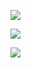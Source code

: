 ![](https://youpaiyun.zongqilive.cn/image/006tKfTcly1g05r259ukwj30vq0fwjs4.jpg)

![](https://youpaiyun.zongqilive.cn/image/006tKfTcly1g06pvxi6b8j31d40u0jwb.jpg)

![](https://youpaiyun.zongqilive.cn/image/006tKfTcly1g06pykk7tzj31jw0eo7jy.jpg)

